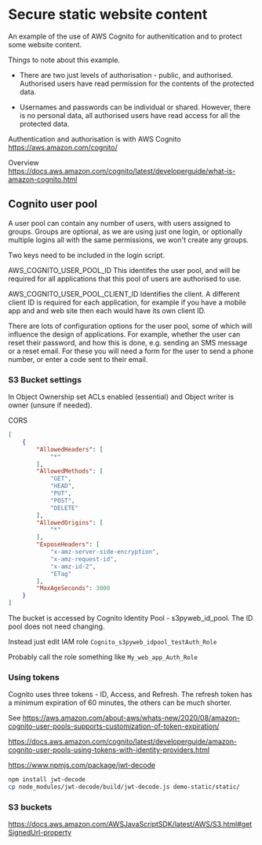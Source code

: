 # Secure static website content

An example of the use of AWS Cognito for authenitication and to protect some website content.

Things to note about this example.

 * There are two just levels of authorisation - public, and authorised. Authorised users have read permission for the contents of the protected data.

* Usernames and passwords can be individual or shared.  However, there is no personal data, all authorised users have read access for all the protected data.

Authentication and authorisation is with AWS Cognito
<https://aws.amazon.com/cognito/>

Overview <https://docs.aws.amazon.com/cognito/latest/developerguide/what-is-amazon-cognito.html>

## Cognito user pool

A user pool can contain any number of users, with users assigned to groups.  Groups are optional, as we are using just one login, or optionally multiple logins all with the same permissions, we won't create any groups.

Two keys need to be included in the login script.

AWS_COGNITO_USER_POOL_ID  This identifes the user pool, and will be required for all applications that this pool of users are authorised to use.

AWS_COGNITO_USER_POOL_CLIENT_ID Identifies the client.  A different client ID is required for each application, for example if you have a mobile app and and web site then each would have its own client ID.

There are lots of configuration options for the user pool, some of which will influence the design of applications. For example, whether the user can reset their password, and how this is done, e.g. sending an SMS message or a reset email.  For these you will need a form for the user to send a phone number, or enter a code sent to their email.

### S3 Bucket settings

In Object Ownership set ACLs enabled (essential) and Object writer is owner (unsure if needed). 

CORS

```json
[
    {
        "AllowedHeaders": [
            "*"
        ],
        "AllowedMethods": [
            "GET",
            "HEAD",
            "PUT",
            "POST",
            "DELETE"
        ],
        "AllowedOrigins": [
            "*"
        ],
        "ExposeHeaders": [
            "x-amz-server-side-encryption",
            "x-amz-request-id",
            "x-amz-id-2",
            "ETag"
        ],
        "MaxAgeSeconds": 3000
    }
]
```

The bucket is accessed by Cognito Identity Pool - s3pyweb_id_pool. The ID pool does not need changing.

Instead just edit IAM role ```Cognito_s3pyweb_idpool_testAuth_Role```

Probably call the role something like ```My_web_app_Auth_Role```


### Using tokens

Cognito uses three tokens - ID, Access, and Refresh.  The refresh token has a minimum expiration of 60 minutes, the others can be much shorter.

See <https://aws.amazon.com/about-aws/whats-new/2020/08/amazon-cognito-user-pools-supports-customization-of-token-expiration/>

<https://docs.aws.amazon.com/cognito/latest/developerguide/amazon-cognito-user-pools-using-tokens-with-identity-providers.html>

<https://www.npmjs.com/package/jwt-decode>

```sh
npm install jwt-decode
cp node_modules/jwt-decode/build/jwt-decode.js demo-static/static/
```

### S3 buckets

https://docs.aws.amazon.com/AWSJavaScriptSDK/latest/AWS/S3.html#getSignedUrl-property
